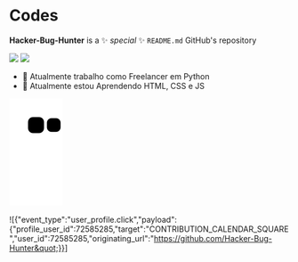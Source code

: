# Codes

**Hacker-Bug-Hunter** is a ✨ _special_ ✨ `README.md` GitHub's repository

<div width='100%' display='flex'>
  <img src='https://github-readme-stats.vercel.app/api?username=Hacker-Bug-Hunter&show_icons=true&theme=gotham'/>
  <img src='https://github-readme-stats.vercel.app/api/top-langs/?username=Hacker-Bug-Hunter&theme=gotham'/>
  <!--midnight-purple-->
</div>

- 🔭 Atualmente trabalho como Freelancer em Python
- 🌱 Atualmente estou Aprendendo HTML, CSS e JS

![Snake animation](https://github.com/Hacker-Bug-Hunter/Hacker-Bug-Hunter/blob/output/github-contribution-grid-snake.svg)

![{&quot;event_type&quot;:&quot;user_profile.click&quot;,&quot;payload&quot;:{&quot;profile_user_id&quot;:72585285,&quot;target&quot;:&quot;CONTRIBUTION_CALENDAR_SQUARE&quot;,&quot;user_id&quot;:72585285,&quot;originating_url&quot;:&quot;https://github.com/Hacker-Bug-Hunter&quot;}}]

